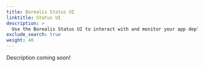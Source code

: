 ```yaml
---
title: Borealis Status UI
linktitle: Status UI
description: >
  Use the Borealis Status UI to interact with and monitor your app deployments, including approving next steps or performing rollbacks.
exclude_search: true
weight: 40
---
```


Description coming soon!